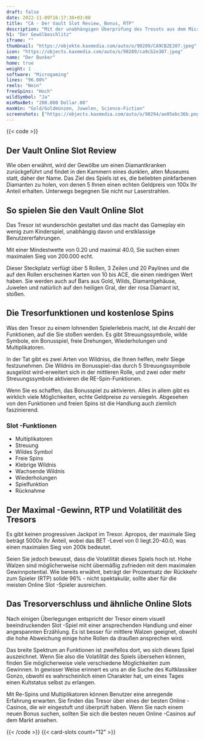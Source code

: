 ```yaml
---
draft: false
date: 2022-11-09T16:17:38+03:00
title: "CA - Der Vault Slot Review, Bonus, RTP"
description: "Mit der unabhängigen Überprüfung des Tresots aus dem Microgaming können Sie kostenlos oder echtes Geld spielen und hier einen Bonus erhalten!"
h1: "Der Gewölbeschlitz"
iframe: ""
thumbnail: "https://objekte.kaxmedia.com/auto/o/90289/CA9CB2E307.jpeg"
icon: "https://objects.kaxmedia.com/auto/o/90289/ca9cb2e307.jpeg"
name: "Der Bunker"
home: true
weight: 1
software: "Microgaming"
lines: "96.00%"
reels: "Nein"
freeSpins: "Hoch"
wildSymbol: "Ja"
minMaxBet: "200.000 Dollar.00"
maxWin: "Gold/Goldmünzen, Juwelen, Science-Fiction"
screenshots: ["https://objects.kaxmedia.com/auto/o/90294/ae05ebc36b.png"]
---
```


{{< code >}}<h2>Der Vault Online Slot Review</h2><p>Wie oben erwähnt, wird der Gewölbe um einen Diamantkranken zurückgeführt und findet in den Kammern eines dunklen, alten Museums statt, daher der Name. Das Ziel des Spiels ist es, die beliebten pinkfarbenen Diamanten zu holen, von denen 5 Ihnen einen echten Geldpreis von 100x Ihr Anteil erhalten. Unterwegs begegnen Sie nicht nur Laserstrahlen.</p><h2>So spielen Sie den Vault Online Slot</h2><p>Das Tresor ist wunderschön gestaltet und das macht das Gameplay ein wenig zum Kinderspiel, unabhängig davon und erstklassige Benutzererfahrungen.</p><p>Mit einer Mindestwette von 0.20 und maximal 40.0, Sie suchen einen maximalen Sieg von 200.000 echt.</p><p>Dieser Steckplatz verfügt über 5 Rollen, 3 Zeilen und 20 Paylines und die auf den Rollen erscheinen Karten von 10 bis ACE, die einen niedrigen Wert haben. Sie werden auch auf Bars aus Gold, Wilds, Diamantgehäuse, Juwelen und natürlich auf den heiligen Gral, der der rosa Diamant ist, stoßen.</p><h2>Die Tresorfunktionen und kostenlose Spins</h2><p>Was den Tresor zu einem lohnenden Spielerlebnis macht, ist die Anzahl der Funktionen, auf die Sie stoßen werden. Es gibt Streuungssymbole, wilde Symbole, ein Bonusspiel, freie Drehungen, Wiederholungen und Multiplikatoren.</p><p>In der Tat gibt es zwei Arten von Wildniss, die Ihnen helfen, mehr Siege festzunehmen. Die Wildnis im Bonusspiel-das durch 5 Streuungssymbole ausgelöst wird-erweitert sich in der mittleren Rolle, und zwei oder mehr Streuungssymbole aktivieren die RE-Spin-Funktionen.</p><p>Wenn Sie es schaffen, das Bonusspiel zu aktivieren. Alles in allem gibt es wirklich viele Möglichkeiten, echte Geldpreise zu versiegeln. Abgesehen von den Funktionen und freien Spins ist die Handlung auch ziemlich faszinierend.</p><h3>
Slot -Funktionen</h3><ul>
<li></span>
Multiplikatoren</li>
<li></span>
Streuung</li>
<li></span>
Wildes Symbol</li>
<li></span>
Freie Spins</li>
<li></span>
Klebrige Wildnis</li>
<li></span>
Wachsende Wildnis</li>
<li></span>
Wiederholungen</li>
<li></span>
Spielfunktion</li>
<li></span>
Rücknahme</li></ul><h2>Der Maximal -Gewinn, RTP und Volatilität des Tresors</h2><p>Es gibt keinen progressiven Jackpot im Tresor. Apropos, der maximale Sieg beträgt 5000x Ihr Anteil, wobei das BET -Level von 0 liegt.20-40.0, was einen maximalen Sieg von 200k bedeutet.</p><p>Seien Sie jedoch bewusst, dass die Volatilität dieses Spiels hoch ist. Hohe Walzen sind möglicherweise nicht übermäßig zufrieden mit dem maximalen Gewinnpotential. Wie bereits erwähnt, beträgt der Prozentsatz der Rückkehr zum Spieler (RTP) solide 96% - nicht spektakulär, sollte aber für die meisten Online Slot -Spieler ausreichen.</p><h2>Das Tresorverschluss und ähnliche Online Slots</h2><p>Nach einigen Überlegungen entspricht der Tresor einem visuell beeindruckenden Slot -Spiel mit einer ansprechenden Handlung und einer angespannten Erzählung. Es ist besser für mittlere Walzen geeignet, obwohl die hohe Abweichung einige hohe Rollen da draußen ansprechen wird.</p><p>Das breite Spektrum an Funktionen ist zweifellos dort, wo sich dieses Spiel auszeichnet. Wenn Sie also die Volatilität des Spiels übersehen können, finden Sie möglicherweise viele verschiedene Möglichkeiten zum Gewinnen. In gewisser Weise erinnert es uns an die Suche des Kultklassiker Gonzo, obwohl es wahrscheinlich einen Charakter hat, um eines Tages einen Kultstatus selbst zu erlangen.</p><p>Mit Re-Spins und Multiplikatoren können Benutzer eine anregende Erfahrung erwarten. Sie finden das Tresor über eines der besten Online -Casinos, die wir eingestuft und überprüft haben. Wenn Sie nach einem neuen Bonus suchen, sollten Sie sich die besten neuen Online -Casinos auf dem Markt ansehen.</p>{{< /code >}}
 {{< card-slots count="12" >}}